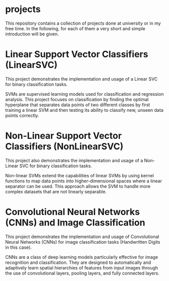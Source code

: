 # projects

This repository contains a collection of projects done at university or in my free time. In the following, for each of them a very short and simple introduction will be given.

# Linear Support Vector Classifiers (LinearSVC)

This project demonstrates the implementation and usage of a Linear SVC for binary classification tasks.

SVMs are supervised learning models used for classification and regression analysis. This project focuses on classification by finding the optimal hyperplane that separates data points of two different classes by first training a linear SVM and then testing its ability to classify new, unseen data points correctly. 


# Non-Linear Support Vector Classifiers (NonLinearSVC)

This project also demonstrates the implementation and usage of a Non-Linear SVC for binary classification tasks.

Non-linear SVMs extend the capabilities of linear SVMs by using kernel functions to map data points into higher-dimensional spaces where a linear separator can be used. This approach allows the SVM to handle more complex datasets that are not linearly separable.

# Convolutional Neural Networks (CNNs) and Image Classification

This project demonstrates the implementation and usage of Convolutional Neural Networks (CNNs) for image classification tasks (Handwritten Digits in this case). 

CNNs are a class of deep learning models particularly effective for image recognition and classification. They are designed to automatically and adaptively learn spatial hierarchies of features from input images through the use of convolutional layers, pooling layers, and fully connected layers.


